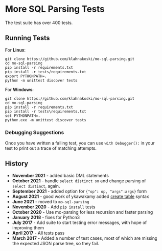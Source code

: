 # More SQL Parsing Tests

The test suite has over 400 tests.

## Running Tests

For __Linux__:

	git clone https://github.com/klahnakoski/mo-sql-parsing.git
	cd mo-sql-parsing
	pip install -r requirements.txt
	pip install -r tests/requirements.txt
	export PYTHONPATH=.	
	python -m unittest discover tests

 For __Windows__:

	git clone https://github.com/klahnakoski/mo-sql-parsing.git
	cd mo-sql-parsing
	pip install -r requirements.txt
	pip install -r tests\requirements.txt
	set PYTHONPATH=.	
	python.exe -m unittest discover tests

### Debugging Suggestions

Once you have written a failing test, you can use `with Debugger():` in your test to print out a trace of matching attempts. 
 
## History

* **November 2021** - added basic DML statements
* **October 2021** - handle `select distinct on` and change parsing of `select distinct`, again.
* **September 2021** - added option for `{"op": op, "args":args}` form
* **August 2021** - good work of ykawakamy added  [create table](https://github.com/klahnakoski/mo-sql-parsing/pull/16) syntax
* **June 2021** - moved to `mo-sql-parsing`
* **November 2020** - Add `pip install` tests
* **October 2020** - Use mo-parsing for less recursion and faster parsing 
* **January 2018** - fixes for Python3
* **July 2017** - Add suite to start testing error messages, with hope of improving them
* **April 2017** - All tests pass
* **March 2017** - Added a number of test cases, most of which are missing the expected JSON parse tree, so they fail.


